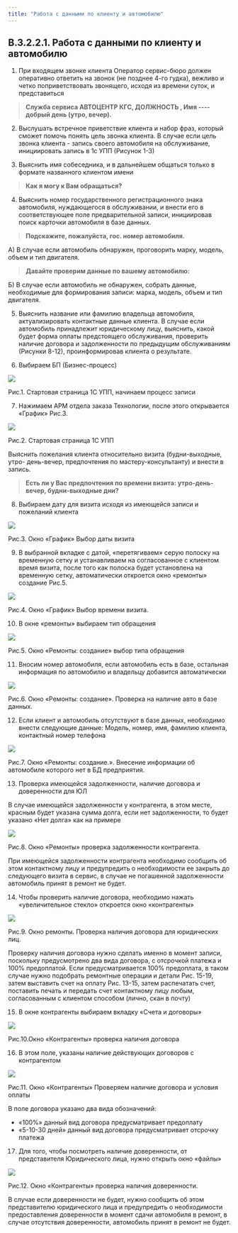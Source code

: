 ```yaml
---
title: "Работа с данными по клиенту и автомобилю"
---
```


## B.3.2.2.1. Работа с данными по клиенту и автомобилю
  
1.  При входящем звонке клиента Оператор сервис-бюро должен оперативно ответить на звонок (не позднее 4-го гудка), вежливо и четко поприветствовать звонящего, исходя из времени суток, и представиться
  
> **Служба сервиса АВТОЦЕНТР КГС, ДОЛЖНОСТЬ , Имя ---- добрый день (утро, вечер).**

2.  Выслушать встречное приветствие клиента и набор фраз, который сможет помочь понять цель звонка клиента. В случае если цель звонка клиента - запись своего автомобиля на обслуживание, инициировать запись в 1с УПП (Рисунок 1-3)


3.  Выяснить имя собеседника, и в дальнейшем общаться только в формате названного клиентом имени

> **Как я могу к Вам обращаться?**

4.  Выяснить номер государственного регистрационного знака автомобиля, нуждающегося в обслуживании, и внести его в соответствующее поле предварительной записи, инициировав поиск карточки автомобиля в базе данных.

   > **Подскажите, пожалуйста, гос. номер автомобиля.**

 А) В случае если автомобиль обнаружен, проговорить марку, модель, объем и тип двигателя.

> **Давайте проверим данные по вашему автомобилю:**

Б) В случае если автомобиль не обнаружен, собрать данные, необходимые для формирования записи: марка, модель, объем и тип двигателя.

5.  Выяснить название или фамилию владельца автомобиля, актуализировать контактные данные клиента. В случае если автомобиль принадлежит юридическому лицу, выяснить, какой будет форма оплаты предстоящего обслуживания, проверить наличие договора и задолженности по предыдущим обслуживаниям (Рисунки 8-12), проинформировав клиента о результате.

6. Выбираем БП (Бизнес-процесс)

![](KBO/_attach/Pasted%20image%2020221122173630.png)

Рис.1. Стартовая страница 1С УПП, начинаем процесс записи

7. Нажимаем АРМ отдела заказа Технологии, после этого открывается «График» Рис.3.

![](KBO/_attach/Pasted%20image%2020221122173749.png)

Рис.2. Стартовая страница 1С УПП
 
Выяснить пожелания клиента относительно визита (будни-выходные, утро- день-вечер, предпочтения по мастеру-консультанту) и внести в запись.  

> **Есть ли у Вас предпочтения по времени визита: утро-день-вечер, будни-выходные дни?**
 
8. Выбираем дату для визита исходя из имеющейся записи и пожеланий клиента

![](KBO/_attach/lu6116204bkx_tmp_5c9caf514961e52a.png)

Рис.3. Окно «График» Выбор даты визита

9. В выбранной вкладке с датой, «перетягиваем» серую полоску на временную сетку и устанавливаем на согласованное с клиентом время визита, после того как полоска будет установлена на временную сетку, автоматически откроется окно «ремонты» создание Рис.5.

![](KBO/_attach/Pasted%20image%2020221122174915.png)

Рис.4. Окно «График» Выбор времени визита.

10. В окне «ремонты» выбираем тип обращения

![](KBO/_attach/lu6116204bkx_tmp_a05488d1e7cab56f.png)

Рис.5. Окно «Ремонты: создание» выбор типа обращения

11. Вносим номер автомобиля, если автомобиль есть в базе, остальная информация по автомобилю и владельцу добавится автоматически

![](KBO/_attach/Pasted%20image%2020221122175243.png)

Рис.6. Окно «Ремонты: создание». Проверка на наличие авто в базе данных.

12. Если клиент и автомобиль отсутствуют в базе данных, необходимо внести следующие данные: Модель, номер, имя, фамилию клиента, контактный номер телефона

![](KBO/_attach/Pasted%20image%2020221122175721.png)

Рис.7. Окно «Ремонты: создание.». Внесение информации об автомобиле которого нет в БД предприятия.

13. Проверка имеющейся задолженности, наличие договора и доверенности для ЮЛ

В случае имеющейся задолженности у контрагента, в этом месте, красным будет указана сумма долга, если нет задолженности, то будет указано «Нет долга» как на примере

![](KBO/_attach/Pasted%20image%2020221122180146.png)

Рис.8. Окно «Ремонты» проверка задолженности контрагента.

При имеющейся задолженности контрагента необходимо сообщить об этом контактному лицу и предупредить о необходимости ее закрыть до следующего визита в сервис, в случае не погашенной задолженности автомобиль принят в ремонт не будет.

14. Чтобы проверить наличие договора, необходимо нажать «увеличительное стекло» откроется окно «контрагенты»

![](KBO/_attach/Pasted%20image%2020221122180429.png)

Рис.9. Окно ремонты. Проверка наличия договора для юридических лиц.

Проверку наличия договора нужно сделать именно в момент записи, поскольку предусмотрено два вида договора, с отсрочкой платежа и 100% предоплатой. Если предусматривается 100% предоплата, в таком случае нужно подобрать ремонтные операции и детали Рис. 15-19, затем выставить счет на оплату Рис. 13-15, затем распечатать счет, поставить печать и передать счет контактному лицу любым, согласованным с клиентом способом (лично, скан в почту)

15. В окне контрагенты выбираем вкладку «Счета и договоры»

![](KBO/_attach/Pasted%20image%2020221122180658.png)

Рис.10.Окно «Контрагенты» проверка наличия договора

16. В этом поле, указаны наличие действующих договоров с контрагентом

![](KBO/_attach/lu6116204bkx_tmp_bfd54ff0b410069b.png)

Рис.11. Окно «Контрагенты» Проверяем наличие договора и условия оплаты

В поле договора указано два вида обозначений:
- «100%» данный вид договора предусматривает предоплату
- «5-10-30 дней» данный вид договора предусматривает отсрочку платежа

17. Для того, чтобы посмотреть наличие доверенности, от представителя Юридического лица, нужно открыть окно «файлы»

![](KBO/_attach/Pasted%20image%2020221123073625.png)

Рис.12. Окно «Контрагенты» проверка наличия доверенности.

В случае если доверенности не будет, нужно сообщить об этом представителю юридического лица и предупредить о необходимости предоставления доверенности в момент сдачи автомобиля в ремонт, в случае отсутствия доверенности, автомобиль принят в ремонт не будет.